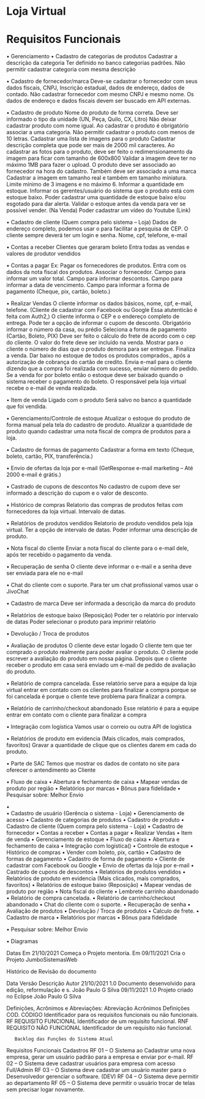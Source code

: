 
# Loja Virtual

# Requisitos Funcionais


•	Gerenciamento 
•	Cadastro de categorias de produtos
Cadastrar a descrição da categoria
               Ter definido no banco categorias padrões.
               Não permitir cadastrar categoria com mesma descrição

•	Cadastro de fornecedor/marca
            Deve-se cadastrar o fornecedor com seus dados fiscais, CNPJ, Inscrição estadual, dados de endereço, dados de contado.
	Não cadastrar fornecedor com mesmo CNPJ e mesmo nome.
             Os dados de endereço e dados fiscais devem ser buscado em API externas.

•	Cadastro de produto
            Nome do produto de forma correta.
	Deve ser informado o tipo da unidade (UN, Peça, Quilo, CX, Litro)
	Não deixar cadastrar produto com nome igual.
               Ao cadastrar o produto é obrigatório associar a uma categoria.
               Não permitir cadastrar o produto com menos de 10 letras.
               Cadastrar uma lista de imagens para o produto
	Cadastrar descrição completa que pode ser mais de 2000 mil caracteres.
               Ao cadastrar as fotos para o produto, deve ser feito o redimensionamento da imagem para ficar com tamanho de 600x800
               Validar a imagem deve ter no máximo 1MB para fazer o upload.
                O produto deve ser associado ao fornecedor na hora do cadastro.
               Também deve ser associado a uma marca
               Cadastrar a imagem em tamanho real e também em tamanho miniatura.
               Limite mínimo de 3 imagens e no máximo 6.
               Informar a quantidade em estoque.
               Informar os gerentes/usuário do sistema que o produto está com estoque baixo.
              Poder cadastrar uma quantidade de estoque baixo e/ou esgotado para dar alerta.
              Validar o estoque antes da venda para ver se possível vender. (Na Venda)
             Poder cadastrar um vídeo do Youtube (Link)
	                    


•	 Cadastro de cliente (Quem compra pelo sistema – Loja)
 Dados de endereço completo, podemos usar o para facilitar a pesquisa de CEP.
 O cliente sempre deverá ter um login e senha.
 Nome, cpf, telefone, e-mail

•	Contas a receber
Clientes que geraram boleto
Entra todas as vendas e valores de produtor vendidos
             

•	Contas a pagar
	Ex: Pagar os fornecedores de produtos.
	Entra com os dados da nota fiscal dos produtos.
	Associar o fornecedor.
               Campo para informar um valor total.
	Campo para informar descontos.
	Campo para informar a data de vencimento.
	Campo para informar a forma de pagamento (Cheque, pix, cartão, boleto.)
               


•	Realizar Vendas
	O cliente informar os dados básicos, nome, cpf, e-mail, telefone.
	(Cliente de cadastrar com Facebook ou Google
                Essa atutenticão é feita com Auth2,)
	O cliente informa o CEP e o endereço completo de entrega.
	Pode ter a opção de informar o cupom de desconto.
	Obrigatório informar o número da casa, ou prédio
	Seleciona a forma de pagamento (Cartão, Boleto, PIX)
	Deve ser feito o cálculo do frete de acordo com o cep do cliente.
	O valor do frete deve ser incluído na venda.
	Mostrar para o cliente o número de dias que o produto demora para ser entregue.
	Finaliza a venda.
                Dar baixo no estoque de todos os produtos comprados., após a autorização de cobrança do cartão de credito.
	Envia e-mail para o cliente dizendo que a compra foi realizada com sucesso, enviar número do pedido.
	Se a venda for por boleto então o estoque deve ser baixado quando o sistema receber o pagamento do boleto.
	O responsável pela loja virtual recebe o e-mail de venda realizada.

•	Item de venda
	Ligado com o produto
	Será salvo no banco a quantidade que foi vendida.

•	Gerenciamento/Controle de estoque
Atualizar o estoque do produto de forma manual pela tela do cadastro de produto.
Atualizar a quantidade de produto quando cadastrar uma nota fiscal de compra de produtos para a loja.

•	Cadastro de formas de pagamento
Cadastrar a forma em texto (Cheque, boleto, cartão, PIX, transferência.)

•	Envio de ofertas da loja por e-mail
(GetResponse e-mail marketing – Até 2000 e-mail é grátis.)

•	Castrado de cupons de descontos
No cadastro de cupom deve ser informado a descrição do cupom e o valor de desconto.

•	Histórico de compras
Relatorio das compras de produtos feitas com fornecedores da loja virtual.
Intervalo de datas.

•	Relatórios de produtos vendidos
Relatorio de produto vendidos pela loja virtual.
Ter a opção de intervalo de datas.
Poder informar uma descrição de produto.

•	Nota fiscal do cliente
Enviar a nota fiscal do cliente para o e-mail dele, após ter recebido o pagamento da venda.

•	Recuperação de senha
O cliente deve informar o e-mail e a senha deve ser enviada para ele no e-mail


•	Chat do cliente com o suporte.
Para ter um chat profissional vamos usar o JivoChat

•	Cadastro de marca
Deve ser informada a descrição da marca do produto

•	Relatórios de estoque baixo (Reposição)
Poder ter o relatório por intervalo de datas
Poder selecionar o produto para imprimir relatório

•	Devolução / Troca de produtos

•	Avaliação de produtos
O cliente deve estar logado
O cliente tem que ter comprado o produto realmente para poder avaliar o produto.
O cliente pode escrever a avaliação do produto em nossa página.
Depois que o cliente receber o produto em casa será enviado um e-mail de pedido de avaliação do produto.

•	Relatório de compra cancelada.
Esse relatório serve para a equipe da loja virtual entrar em contato com os clientes para finalizar a compra porque se foi cancelada é porque o cliente teve problema para finalizar a compra.

•	Relatório de carrinho/checkout abandonado
Esse relatório é para a equipe entrar em contato com o cliente para finalizar a compra

•	Integração com logística
Vamos usar o correio ou outra API de logística

•	Relatórios de produto em evidencia (Mais clicados, mais comprados, favoritos)
Gravar a quantidade de clique que os clientes darem em cada do produto.

•	Parte de SAC
Temos que mostrar os dados de contato no site para oferecer o antendimento ao Cliente
   



•	Fluxo de caixa
•	Abertura e fechamento de caixa
•	Mapear vendas de produto por região
•	Relatórios por marcas
•	Bônus para fidelidade
•	Pesquisar sobre: Melhor Envio

•	
•	Cadastro de usuário (Gerência o sistema - Loja)
•	Gerenciamento de acesso
•	Cadastro de categorias de produtos
•	Cadastro de produto
•	 Cadastro de cliente (Quem compra pelo sistema - Loja)
•	Cadastro de fornecedor
•	Contas a receber
•	Contas a pagar
•	Realizar Vendas
•	Item de venda
•	Gerenciamento de estoque
•	Fluxo de caixa
•	Abertura e fechamento de caixa
•	Integração com logística()
•	Controle de estoque
•	Histórico de compras
•	Vender com boleto, pix, cartão
•	Cadastro de formas de pagamento
•	Cadastro de forma de pagamento
•	Cliente de cadastrar com Facebook ou Google
•	Envio de ofertas da loja por e-mail
•	Castrado de cupons de descontos
•	Relatórios de produtos vendidos
•	Relatórios de produto em evidencia (Mais clicados, mais comprados, favoritos)
•	Relatórios de estoque baixo (Reposição)
•	Mapear vendas de produto por região
•	Nota fiscal do cliente
•	Lembrete carrinho abandonado
•	Relatório de compra cancelada.
•	Relatório de carrinho/checkout abandonado
•	Chat do cliente com o suporte.
•	Recuperação de senha
•	Avaliação de produtos
•	Devolução / Troca de produtos
•	Calculo de frete.
•	Cadastro de marca
•	Relatórios por marcas
•	Bônus para fidelidade


•	Pesquisar sobre: Melhor Envio

•	Diagramas

Datas
Em 21/10/2021 Começa o Projeto mentoria.
Em 09/11/2021 Cria o Projeto JumboSistemasWeb


Histórico de Revisão do documento

Data	Versão	Descrição	Autor
21/10/2021	1.0	Documento desenvolvido para edição, reformulação e s.	João Paulo G Silva
09/11/2021	1.0	Projeto criado no Eclipse	João Paulo G Silva

Definições, Acrônimos e Abreviações:
Abreviação	Acrônimos	Definições
COD.	CÓDIGO	Identificador para os requisitos funcionais ou não funcionais.
RF	REQUISITO FUNCIONAL	Identificador de um requisito funcional.
RNF	REQUISITO NÃO FUNCIONAL	Identificador de um requisito não funcional.


       Backlog das Funções do Sistema Atual
Requisitos Funcionais                                                                  Cadastros
RF 01 – O Sistema ao Cadastrar uma nova empresa, gerar um usuário padrão para a empresa e enviar por e-mail.
RF 02 – O Sistema deve cadastrar usuários para empresa com acesso Full/Admin
RF 03 – O Sistema deve cadastrar um usuário master para o Desenvolvedor gerenciar o software. (DEV)
RF 04 – O Sistema deve permitir ao departamento
RF 05 – O Sistema deve permitir o usuário trocar de telas sem precisar logar novamente.

